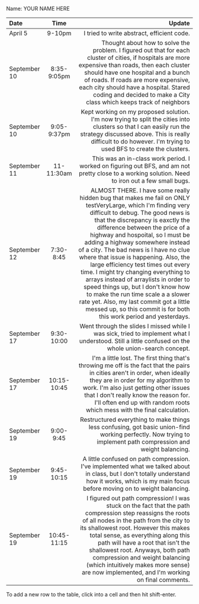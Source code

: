 Name: YOUR NAME HERE

| Date         |    Time     |                                                                                                                                                                                                                                                                                                                                                                                                                                                                                                                                                                                                                                                                                                   Update |
|:-------------|:-----------:|---------------------------------------------------------------------------------------------------------------------------------------------------------------------------------------------------------------------------------------------------------------------------------------------------------------------------------------------------------------------------------------------------------------------------------------------------------------------------------------------------------------------------------------------------------------------------------------------------------------------------------------------------------------------------------------------------------:|
| April 5      |   9-10pm    |                                                                                                                                                                                                                                                                                                                                                                                                                                                                                                                                                                                                                                                               I tried to write abstract, efficient code. |
| September 10 | 8:35-9:05pm |                                                                                                                                                                                                                                                                                                                                                         Thought about how to solve the problem. I figured out that for each cluster of cities, if hospitals are more expensive than roads, then each cluster should have one hospital and a bunch of roads. If roads are more expensive, each city should have a hospital. Stared coding and decided to make a City class which keeps track of neighbors |
| September 10 | 9:05-9:37pm |                                                                                                                                                                                                                                                                                                                                                                                                                                                                     Kept working on my proposed solution. I'm now trying to split the cities into clusters so that I can easily run the strategy discussed above. This is really difficult to do however. I'm trying to used BFS to create the clusters. |
| September 11 | 11-11:30am  |                                                                                                                                                                                                                                                                                                                                                                                                                                                                                                                                                        This was an in-class work period. I worked on figuring out BFS, and am not pretty close to a working solution. Need to iron out a few small bugs. |
| September 12 |  7:30-8:45  | ALMOST THERE. I have some really hidden bug that makes me fail on ONLY testVeryLarge, which I'm finding very difficult to debug. The good news is that the discrepancy is eaxctly the difference between the price of a highway and hospoital, so I must be adding a highway somewhere instead of a city. The bad news is I have no clue where that issue is happening. Also, the large efficiency test times out every time. I might try changing everything to arrays instead of arraylists in order to speed things up, but I don't know how to make the run time scale a a slower rate yet. Also, my last commit got a little messed up, so this commit is for both this work period and yesterdays. |
| September 17 | 9:30-10:00  |                                                                                                                                                                                                                                                                                                                                                                                                                                                                                                                                                      Went through the slides I missed while I was sick, tried to implement what I understood. Still a little confused on the whole union-search concept. |
| September 17 | 10:15-10:45 |                                                                                                                                                                                                                                                                                                                                                                          I'm a little lost. The first thing that's throwing me off is the fact that the pairs in cities aren't in order, when ideally they are in order for my algorithm to work. I'm also just getting other issues that I don't really know the reason for. I'll often end up with random roots which mess with the final calculation. |
| September 19 |  9:00-9:45  |                                                                                                                                                                                                                                                                                                                                                                                                                                                                                                                                            Restructured everything to make things less confusing, got basic union-find working perfectly. Now trying to implement path compression and weight balancing. |
| September 19 | 9:45-10:15  |                                                                                                                                                                                                                                                                                                                                                                                                                                                                                                         A little confused on path compression. I've implemented what we talked about in class, but I don't totally understand how it works, which is my main focus before moving on to weight balancing. |
| September 19 | 10:45-11:15 |                                                                                                                                                                                                                                                                I figured out path compression! I was stuck on the fact that the path compression step reassigns the roots of all nodes in the path from the city to its shallowest root. However this makes total sense, as everything along this path will have a root that isn't the shallowest root. Anyways, both path compression and weight balancing (which intuitively makes more sense) are now implemented, and I'm working on final comments. |


To add a new row to the table, click into a cell and then hit shift-enter.